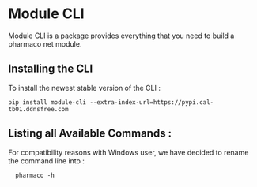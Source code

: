 # Module CLI
Module CLI is a package provides everything that you need to build a pharmaco net module. 

## Installing the CLI
To install the newest stable version of the CLI : 
```
pip install module-cli --extra-index-url=https://pypi.cal-tb01.ddnsfree.com
```

## Listing all Available Commands : 
For compatibility reasons with Windows user, we have decided to rename the command line into : 
```
  pharmaco -h
```